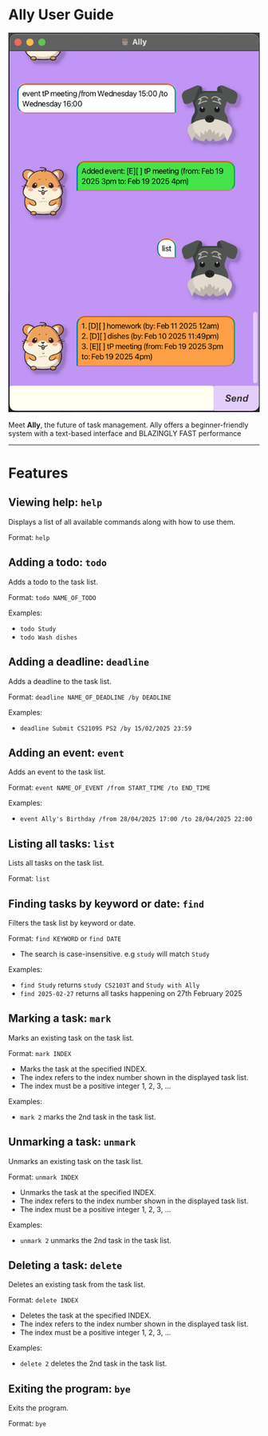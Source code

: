 # Ally User Guide

![Screenshot of Ally Mascot.](Ui.png)

Meet **Ally**, the future of task management. Ally offers a beginner-friendly system with a text-based interface and BLAZINGLY FAST performance

---

# Features

## Viewing help: `help`
Displays a list of all available commands along with how to use them.

Format: `help`

## Adding a todo: `todo`
Adds a todo to the task list.

Format: `todo NAME_OF_TODO`

Examples:
- `todo Study`
- `todo Wash dishes`

## Adding a deadline: `deadline`
Adds a deadline to the task list.

Format: `deadline NAME_OF_DEADLINE /by DEADLINE`

Examples:
- `deadline Submit CS2109S PS2 /by 15/02/2025 23:59`

## Adding an event: `event`
Adds an event to the task list.

Format: `event NAME_OF_EVENT /from START_TIME /to END_TIME`

Examples:
- `event Ally's Birthday /from 28/04/2025 17:00 /to 28/04/2025 22:00`

## Listing all tasks: `list`
Lists all tasks on the task list.

Format: `list`

## Finding tasks by keyword or date: `find`
Filters the task list by keyword or date.

Format: `find KEYWORD` or `find DATE`
- The search is case-insensitive. e.g `study` will match `Study`

Examples:
- `find Study` returns `study CS2103T` and `Study with Ally`
- `find 2025-02-27` returns all tasks happening on 27th February 2025

## Marking a task: `mark`
Marks an existing task on the task list.

Format: `mark INDEX`

- Marks the task at the specified INDEX. 
- The index refers to the index number shown in the displayed task list. 
- The index must be a positive integer 1, 2, 3, ...

Examples:
- `mark 2` marks the 2nd task in the task list.

## Unmarking a task: `unmark`
Unmarks an existing task on the task list.

Format: `unmark INDEX`

- Unmarks the task at the specified INDEX. 
- The index refers to the index number shown in the displayed task list. 
- The index must be a positive integer 1, 2, 3, ...

Examples:
- `unmark 2` unmarks the 2nd task in the task list.

## Deleting a task: `delete`
Deletes an existing task from the task list.

Format: `delete INDEX`

- Deletes the task at the specified INDEX. 
- The index refers to the index number shown in the displayed task list. 
- The index must be a positive integer 1, 2, 3, ...

Examples:
- `delete 2` deletes the 2nd task in the task list.

## Exiting the program: `bye`
Exits the program.

Format: `bye`